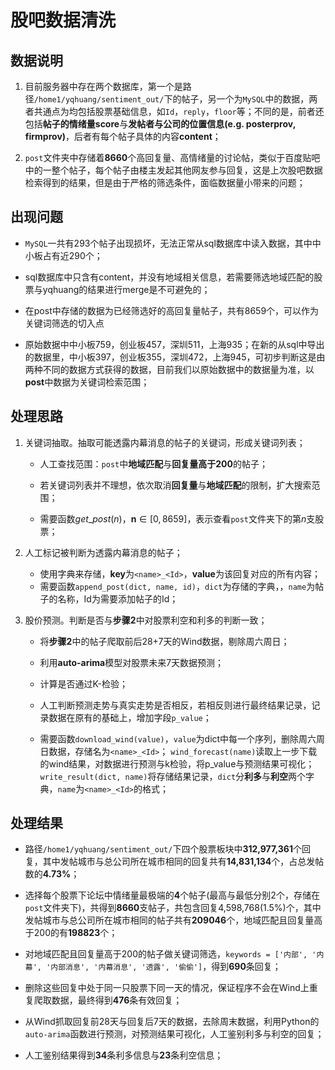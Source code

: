 # 股吧数据清洗

## 数据说明

1. 目前服务器中存在两个数据库，第一个是路径`/home1/yqhuang/sentiment_out/`下的帖子，另一个为`MySQL`中的数据，两者共通点为均包括股票基础信息，如`Id`，`reply`，`floor`等；不同的是，前者还包括**帖子的情绪量score**与**发帖者与公司的位置信息(e.g. posterprov, firmprov)**，后者有每个帖子具体的内容**content**；

2. `post`文件夹中存储着**8660**个高回复量、高情绪量的讨论帖，类似于百度贴吧中的一整个帖子，每个帖子由楼主发起其他网友参与回复，这是上次股吧数据检索得到的结果，但是由于严格的筛选条件，面临数据量小带来的问题；

   

## 出现问题

- `MySQL`一共有293个帖子出现损坏，无法正常从sql数据库中读入数据，其中中小板占有近290个；

- sql数据库中只含有content，并没有地域相关信息，若需要筛选地域匹配的股票与yqhuang的结果进行merge是不可避免的；

- 在post中存储的数据为已经筛选好的高回复量帖子，共有8659个，可以作为关键词筛选的切入点

- 原始数据中中小板759，创业板457，深圳511，上海935；在新的从sql中导出的数据里，中小板397，创业板355，深圳472，上海945，可初步判断这是由两种不同的数据方式获得的数据，目前我们以原始数据中的数据量为准，以**post**中数据为关键词检索范围；

  

## 处理思路

1. 关键词抽取。抽取可能透露内幕消息的帖子的关键词，形成关键词列表；

   - 人工查找范围：`post`中**地域匹配**与**回复量高于200**的帖子；

   - 若关键词列表并不理想，依次取消**回复量**与**地域匹配**的限制，扩大搜索范围；
   - 需要函数$get\_post(n)$，$\pmb{n}\in[0, 8659]$，表示查看`post`文件夹下的第$n$支股票；

2. 人工标记被判断为透露内幕消息的帖子；

   - 使用字典来存储，**key**为`<name>_<Id>`，**value**为该回复对应的所有内容；
   - 需要函数`append_post(dict, name, id)`，`dict`为存储的字典，，`name`为帖子的名称，Id为需要添加帖子的Id；

3. 股价预测。判断是否与**步骤2**中对股票利空和利多的判断一致；

   - 将**步骤2**中的帖子爬取前后28+7天的Wind数据，剔除周六周日；

   - 利用**auto-arima**模型对股票未来7天数据预测；

   - 计算是否通过K-检验；

   - 人工判断预测走势与真实走势是否相反，若相反则进行最终结果记录，记录数据在原有的基础上，增加字段`p_value`；

   - 需要函数`download_wind(value)`，`value`为dict中每一个序列，删除周六周日数据，存储名为` <name>_<Id> `； `wind_forecast(name)`读取上一步下载的wind结果，对数据进行预测与k检验，将p_value与预测结果可视化；`write_result(dict, name)`将存储结果记录，`dict`分**利多**与**利空**两个字典，`name`为`<name>_<Id>`的格式；

     

## 处理结果

- 路径`/home1/yqhuang/sentiment_out/`下四个股票板块中**312,977,361**个回复，其中发帖城市与总公司所在城市相同的回复共有**14,831,134**个，占总发帖数的**4.73%**；
- 选择每个股票下论坛中情绪量最极端的**4**个帖子(最高与最低分别2个，存储在`post`文件夹下)，共得到**8660**支帖子，共包含回复4,598,768(1.5%)个，其中发帖城市与总公司所在城市相同的帖子共有**209046**个，地域匹配且回复量高于200的有**198823**个；

- 对地域匹配且回复量高于200的帖子做关键词筛选，`keywords = ['内部', '内幕', '内部消息', '内幕消息', '透露', '偷偷']`，得到**690**条回复；
- 删除这些回复中处于同一只股票下同一天的情况，保证程序不会在Wind上重复爬取数据，最终得到**476**条有效回复；
- 从Wind抓取回复前28天与回复后7天的数据，去除周末数据，利用Python的`auto-arima`函数进行预测，对预测结果可视化，人工鉴别利多与利空的回复；
- 人工鉴别结果得到**34**条利多信息与**23**条利空信息；
